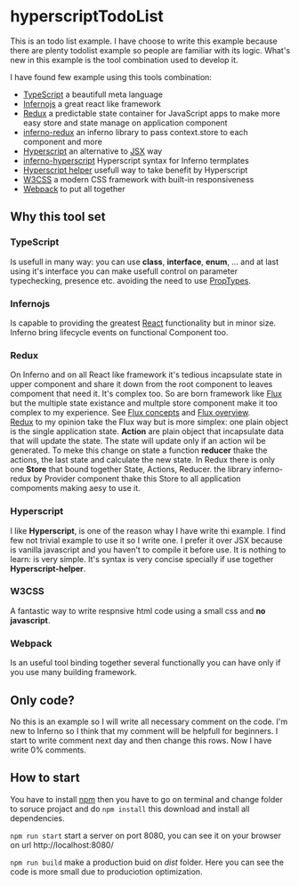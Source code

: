 # hyperscriptTodoList

This is an todo list example. I have choose to write this example because there are plenty todolist example so people are familiar with its logic.
What's new in this example is the tool combination used to develop it.

I have found few example using this tools combination:

- [TypeScript][1] a beautifull meta language
- [Infernojs][2] a great react like framework
- [Redux][3] a predictable state container for JavaScript apps to make more easy store and state manage on application component
- [inferno-redux][14] an inferno library to pass context.store to each component and more
- [Hyperscript][4] an alternative to [JSX][5] way
- [inferno-hyperscript][15] Hyperscript syntax for Inferno termplates
- [Hyperscript helper][12] usefull way to take benefit by Hyperscript
- [W3CSS][13] a modern CSS framework with built-in responsiveness
- [Webpack][6] to put all together

## Why this tool set

### TypeScript
Is usefull in many way: you can use **class**, **interface**, **enum**, ... and at last using it's interface you can make usefull control on parameter typechecking, presence etc. avoiding the need to use [PropTypes][7].
### Infernojs
Is capable to providing the greatest [React][8] functionality but in minor size.
Inferno bring lifecycle events on functional Component too.
### Redux
On Inferno and on all React like framework it's tedious incapsulate state in upper component and share it down from the root component to leaves compoment that need it. It's complex too. So are born framework like [Flux][11] but the multiple state existance and multple store component make it too complex to my experience. See [Flux concepts][10] and [Flux overview][9].  
[Redux][3] to my opinion take the Flux way but is more simplex: one plain object is the single application state. **Action** are plain object that incapsulate data that will update the state. The state will update only if an action wil be generated. To meke this change on state a function **reducer** thake the actions, the last state and calculate the new state.
In Redux there is only one **Store** that bound together State, Actions, Reducer. the library inferno-redux by Provider component thake this Store to all application compoments making aesy to use it.
### Hyperscript
I like **Hyperscript**, is one of the reason whay I have write thi example. I find few not trivial example to use it so I write one. I prefer it over JSX because is vanilla javascript and you haven't to compile it before use. It is nothing to learn: is very simple. It's syntax is very concise specially if use together **Hyperscript-helper**.
### W3CSS
A fantastic way to write respnsive html code using a small css and **no javascript**.
### Webpack
Is an useful tool binding together several functionally you can have only if you use many building framework.

## Only code?
No this is an example so I will write all necessary comment on the code. I'm new to Inferno so I think that my comment will be helpfull for beginners. I start to write comment next day and then change this rows. Now I have write 0% comments.

## How to start
You have to install [npm][16] then you have to go on terminal and change folder to soruce projact and do `npm install` this download and install all dependencies.

`npm run start` start a server on port 8080, you can see it on your browser on url http://localhost:8080/

`npm run build` make a production buid on *dist* folder. Here you can see the code is more small due to produciotion optimization.


[1]:https://www.typescriptlang.org
[2]:https://github.com/infernojs/inferno
[3]:https://redux.js.org/
[4]:https://github.com/hyperhype/hyperscript
[5]:https://jsx.github.io/
[6]:https://webpack.js.org
[7]:https://reactjs.org/docs/typechecking-with-proptypes.html
[8]:https://reactjs.org
[9]:https://facebook.github.io/flux/docs/in-depth-overview.html
[10]:https://github.com/facebook/flux/tree/master/examples/flux-concepts
[11]:https://facebook.github.io/flux/
[12]:https://github.com/ohanhi/hyperscript-helpers
[13]:https://www.w3schools.com/w3css/default.asp
[14]:https://github.com/infernojs/inferno/tree/master/packages/inferno-redux
[15]:https://github.com/terinjokes/inferno-hyperscript
[16]:https://www.npmjs.com/
